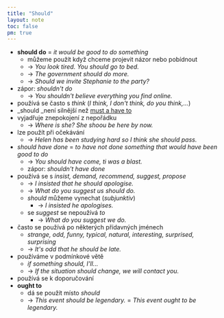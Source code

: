 ```yaml
---
title: "Should"
layout: note
toc: false
pm: true
---
```

- **should do** = _it would be good to do something_
    - můžeme použít když chceme projevit názor nebo pobídnout
    - -> _You look tired. You should go to bed._
    - -> _The government should do more._
    - -> _Should we invite Stephanie to the party?_
- zápor: _shouldn't do_
    - -> _You shouldn't believe everything you find online._
- používá se často s _think_ (_I think, I don't think, do you think,..._)
- _should _není silnější než [must a have to](/notes/research/english/have-to-and-must)
- vyjadřuje znepokojení z nepořádku
    - -> _Where is she? She shoou be here by now._
- lze použít při očekávání
    - -> _Helen has been studying hard so I think she should pass._
- _should have done_  = _to have not done something that would have been good to do_
    - -> _You should have come, ti was a blast._
    - zápor: _shouldn't have done_
- používá se s _insist, demand, recommend, suggest, propose_
    - -> _I insisted that he should apologise._
    - -> _What do you suggest us should do._
    - _should_ můžeme vynechat (_subjunktiv_)
        - -> _I insisted he apologises._
    - se _suggest_ se nepoužívá _to_
        - -> _What do you suggest we do._
- často se používá po některých přídavných jménech
    - _strange, odd, funny, typical, natural, interesting, surprised, surprising_
    - -> _It's odd that he should be late._
- používáme v podmínkové větě
    - _if something should, I'll..._
    - -> _If the situation should change, we will contact you._
- používá se k doporučování
- **ought to**
    - dá se použít místo _should_
    - -> _This event should be legendary._ = _This event ought to be legendary._